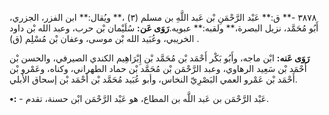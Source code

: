 ٣٨٧٨ -** ق:** عَبْد الرَّحْمَنِ بْن عَبد اللَّهِ بن مسلم (٣) ،** ويُقال:** ابن الفزر، الجزري، أَبُو مُحَمَّد، نزيل البصرة،** ولقبه:** عبويه.**رَوَى عَن:** سُلَيْمان بْن حرب، وعبد الله بْن داود الخريبي، وعُبَيد الله بْن موسى، وعفان بْن مُسْلِم (ق) .

**رَوَى عَنه:** ابْن ماجه، وأَبُو بَكْر أَحْمَد بْن مُحَمَّد بْن إِبْرَاهِيم الكندي الصيرفي، والحسن بْن أَحْمَد بْن سَعِيد الرهاوي، وعبد الرَّحْمَن بْن مُحَمَّد بْن حماد الطهراني، وكناه، وعَمْرو بْن أَحْمَد بْن عَمْرو العمي البَصْرِيّ النخاس، وأبو عُبَيد مُحَمَّد بْن أَحْمَد بْن إسحاق الأبلي.

**•:** - عَبْد الرَّحْمَن بن عَبد اللَّه بن المطاع، هو عَبْد الرَّحْمَن ابْن حسنة، تقدم.